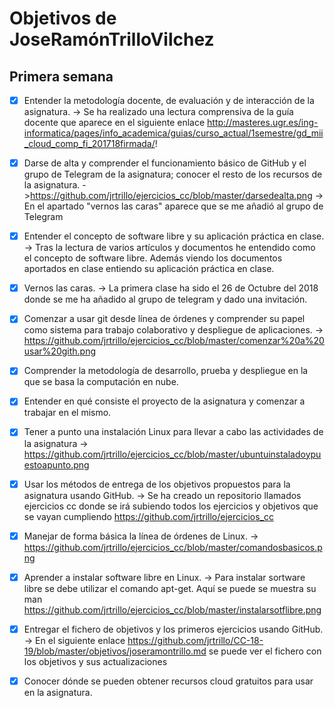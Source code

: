 # Objetivos de JoseRamónTrilloVilchez

## Primera semana

- [x] Entender la metodología docente, de evaluación y de interacción de la asignatura. -> Se ha realizado una lectura comprensiva de la guía docente que aparece en el siguiente enlace http://masteres.ugr.es/ing-informatica/pages/info_academica/guias/curso_actual/1semestre/gd_mii_cloud_comp_fi_201718firmada/!

- [x] Darse de alta y comprender el funcionamiento básico de GitHub y el grupo de Telegram de la asignatura; conocer el resto de los recursos de la asignatura. ->https://github.com/jrtrillo/ejercicios_cc/blob/master/darsedealta.png -> En el apartado "vernos las caras" aparece que se me añadió al grupo de Telegram

- [x] Entender el concepto de software libre y su aplicación práctica en clase. -> Tras la lectura de varios artículos y documentos he entendido como el concepto de software libre. Además viendo los documentos aportados en clase entiendo su aplicación práctica en clase.

- [x] Vernos las caras. -> La primera clase ha sido el 26 de Octubre del 2018 donde se me ha añadido al grupo de telegram y dado una invitación.

- [x] Comenzar a usar git desde línea de órdenes y comprender su papel como sistema para trabajo colaborativo y despliegue de aplicaciones. -> https://github.com/jrtrillo/ejercicios_cc/blob/master/comenzar%20a%20usar%20gith.png

- [x] Comprender la metodología de desarrollo, prueba y despliegue en la que se basa la computación en nube.

- [x] Entender en qué consiste el proyecto de la asignatura y comenzar a trabajar en el mismo.

- [x] Tener a punto una instalación Linux para llevar a cabo las actividades de la asignatura -> https://github.com/jrtrillo/ejercicios_cc/blob/master/ubuntuinstaladoypuestoapunto.png

- [x] Usar los métodos de entrega de los objetivos propuestos para la asignatura usando GitHub. -> Se ha creado un repositorio llamados ejercicios cc donde se irá subiendo todos los ejercicios y objetivos que se vayan cumpliendo https://github.com/jrtrillo/ejercicios_cc

- [x] Manejar de forma básica la línea de órdenes de Linux. -> https://github.com/jrtrillo/ejercicios_cc/blob/master/comandosbasicos.png

- [x] Aprender a instalar software libre en Linux. -> Para instalar sortware libre se debe utilizar el comando apt-get. Aquí se puede se muestra su man https://github.com/jrtrillo/ejercicios_cc/blob/master/instalarsotflibre.png 

- [x] Entregar el fichero de objetivos y los primeros ejercicios usando GitHub. -> En el siguiente enlace https://github.com/jrtrillo/CC-18-19/blob/master/objetivos/joseramontrillo.md se puede ver el fichero con los objetivos y sus actualizaciones

- [x] Conocer dónde se pueden obtener recursos cloud gratuitos para usar en la asignatura. 
